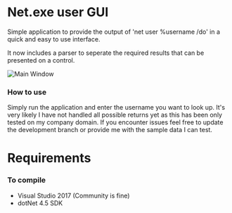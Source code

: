 <div align = "center">

</div>

# Net.exe user GUI

Simple application to provide the output of 'net user %username /do' in a quick and easy to use interface.

It now includes a parser to seperate the required results that can be presented on a control.

![Main Window](https://user-images.githubusercontent.com/14329301/84222398-19da9700-ab0a-11ea-978c-26a7a4de4a1a.png)


### How to use

Simply run the application and enter the username you want to look up.
It's very likely I have not handled all possible returns yet as this has been only tested on my company domain. If you encounter issues feel free to update the development branch or provide me with the sample data I can test. 


# Requirements 

### To compile

* Visual Studio 2017 (Community is fine)
* dotNet 4.5 SDK


